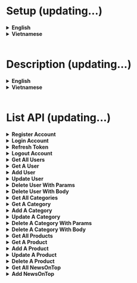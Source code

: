 # Setup (updating...)

<details>
<summary><b>English</b></summary><br />

- Prepare the environment variables as follows
	|Variable name              |Obligatory |Description                                                                                     |Default        |
	|----------------------|---------|------------------------------------------------------------------------------------------|----------------|
	|PORT                  |❌       |Port to listen to (listen) server api                                                    |3001            |
	|MONGO_URI             |✔       |Connection string to connect to MongoDb                                              |                |
	|JWT_ACCESS_KEY            |✔       |Secret key, used in Json Web token (accessToken)                                     |                |
	|JWT_REFRESH_KEY       |✔       |Secret key, used in Json Web token (refreshToken)                             |                |
	|CLOUDINARY_API_KEY       |✔       |Cloudinary API key to connect to image storage                             |                |
	|CLOUDINARY_API_SECRET       |✔       |Cloudinary API key (secret key) to connect to image storage                           |                |
	|CLOUDINARY_NAME       |✔       |Name of Storage Cloudinary for image storage                             |                |
</details>

<details>
<summary><b>Vietnamese</b></summary><br />

- Chuẩn bị các biến môi trường như sau
	|Tên biến              |Bắt buộc |Mô tả                                                                                     |Mặc định        |
	|----------------------|---------|------------------------------------------------------------------------------------------|----------------|
	|PORT                  |❌       |Port để listen (lắng nghe) server api                                                     |3001            |
	|MONGO_URI             |✔       |Connection string để kết nối tới MongoDb                                                  |                |
	|JWT_ACCESS_KEY            |✔       |Khóa bí mật (secret key), dùng trong Json Web token (accessToken)                                     |                |
	|JWT_REFRESH_KEY       |✔       |Khóa bí mật (secret key), dùng trong Json Web token (refreshToken)                             |                |
	|CLOUDINARY_API_KEY       |✔       |Khóa key của API Cloudinary để kết nối với storage lưu trữ hình ảnh                             |                |
	|CLOUDINARY_API_SECRET       |✔       |Khóa key (secret key) của API Cloudinary để kết nối với storage lưu trữ hình ảnh                           |                |
	|CLOUDINARY_NAME       |✔       |Tên của Storage Cloudinary lưu trữ hình ảnh                             |                |
</details>
<br />

# Description (updating...)
<details>
<summary><b>English</b></summary><br />

Using technologies: NodeJS, Express, MongoDb, Mongoose, jwt-authentication, jwt-authorization, cloudinary

Server of an ecommerce website with 3 permissions:
+ Admin (full control, can delete anything, in addition can view customer invoice details as well as statistics on everything of the store)
+ Manager (also has the same rights as admin to be able to manage the store, but does not have the right to delete anything that the admin has not allowed)
+ Customer (only has the right to view and buy goods, does not affect the APIs of higher rights (admin, manager)

***Currently the server is still being updated with the necessary functions, the update will be regularly updated here. Thank you!***
</details>

<details>
<summary><b>Vietnamese</b></summary><br />

Sử dụng các công nghệ: NodeJS, Express, MongoDb, Mongoose, jwt-authentication, jwt-authorization, cloudinary

Server của 1 trang web ecommerce với 3 quyền:
+ Admin (toàn quyền thao tác, có thể delete bất cứ gì, ngoài ra có thể xem chi tiết hóa đơn khác hàng cũng như thống kê mọi thứ của cửa hàng)
+ Manager (cũng có các quyền gần giống với admin để có thể quản lý store, tuy nhiên không có quyền xóa bất cứ gì mà admin chưa cho phép)
+ Customer (chỉ có quyền xem và mua hàng, không tác động gì đến các API của quyền cao hơn (admin, manager)

***Hiện tại server vẫn đang được tiếp tục update các chức năng cần thiết, phần cập nhật sẽ thường xuyên được update tại đây. Xin cảm ơn!***
</details>
<br />


# List API (updating...)

<details>
<summary><b>Register Account</b></summary><br />

- *POST: **api/v1/register*** &nbsp; &nbsp; -- &nbsp; &nbsp;  **[content-type: application/json]** <br />
- Request:
    | params    | type   | require |
    | ---       | ---    | ---     |
    | firstName  | string | true    |
    | lastName  | string | true    |
    | email  | string | true    |
    | password  | string | true    | 
    | avatar  | string | false    |
    | phone  | string | true    |
    | googleId  | string | false    |
    | facebookId  | string | false    |
    | status  | string | false    |
    | isAdmin  | boolean | default false    |

- Response:
```json
{
    "_id": "62ff067d2a6f2d35b72be673",
    "firstName": "Hai",
    "lastName": "Nguyen",
    "email": "a@gmail.com",
    "isAdmin": false,
    "createdAt": "2022-08-19T03:41:49.494Z",
    "updatedAt": "2022-08-19T03:41:49.494Z",
    "__v": 0,
}
```
</details>

<details>
<summary><b>Login Account</b></summary><br />

- *POST: **api/v1/login*** &nbsp; &nbsp; -- &nbsp; &nbsp;  **[content-type: application/json]** <br />
- Request:
    | params    | type   | require |
    | ---       | ---    | ---     |
    | email  | string | true    |
    | password  | string | true    | 

- Response:
```json
{
    "_id": "62ff067d2a6f2d35b72be673",
    "firstName": "Hai",
    "lastName": "Nguyen",
    "email": "a@gmail.com",
    "isAdmin": false,
    "createdAt": "2022-08-19T03:41:49.494Z",
    "updatedAt": "2022-08-19T03:41:49.494Z",
    "__v": 0,
    "accessToken": "eyJhbGciOiJIUzI1NiIsInR5cCI6IkpXVCJ9.eyJpZCI6IjYyZmYwNjdkMmE2ZjJkMzViNzJiZTY3MyIsImFkbWluIjpmYWxzZSwiaWF0IjoxNjYwOTAwNDEyLCJleHAiOjE2NjA5MDA0NDJ9.eL8hG06zfvY_aIWfb6uMFtPccNcjj-NYfFpxYoE5v-k",
    "refreshToken": "eyJhbGciOiJIUzI1NiIsInR5cCI6IkpXVCJ9.eyJpZCI6IjYyZmYwNjdkMmE2ZjJkMzViNzJiZTY3MyIsImFkbWluIjpmYWxzZSwiaWF0IjoxNjYwOTAwNDEyLCJleHAiOjE2NjA5MDE0MTJ9.Llr9MuSPvRRWhWON1AJnRMSFz457H1ucjWv-_zwWGwc"
}
```
   ==> `refreshToken is saved in the returned cookie with the key refreshToken`
</details>

<details>
<summary><b>Refresh Token</b></summary><br />

- *POST: **api/v1/refresh*** &nbsp; &nbsp; -- &nbsp; &nbsp;  **[content-type: application/json]** <br />
- Headers: &nbsp; **[Cookie] : refreshToken**
- Request:
    | params    | type   | require |
    | ---       | ---    | ---     |
    | email  | string | true    |
    | password  | string | true    | 

- Response:
```json
{
    "accessToken": "eyJhbGciOiJIUzI1NiIsInR5cCI6IkpXVCJ9.eyJpZCI6IjYyZmYwNjdkMmE2ZjJkMzViNzJiZTY3MyIsImFkbWluIjp0cnVlLCJpYXQiOjE2NjEyMjY1NzQsImV4cCI6MTY2MTIyNjg3NH0.MbnNR9XEA9UKiDbniZK8Uuoff4W7FlHNzTDowmYiETw"
}
```
</details>

<details>
<summary><b>Logout Account</b></summary><br />

- *POST: **api/v1/logout*** &nbsp; &nbsp; -- &nbsp; &nbsp;  **[content-type: application/json]** <br />
- Headers: &nbsp; **[token] : Bearer {accessToken}**
- Request: Null

- Response:
```json
{
    "message": ""
}
```
</details>

<details>
<summary><b>Get All Users</b></summary><br />

- *GET: **api/v1/user*** &nbsp; &nbsp; -- &nbsp; &nbsp;  **[content-type: application/json]** <br />
- Headers: &nbsp; **[token] : Bearer {accessToken}**
- Request: Null

- Response:
```json
{
    {
        "Info user 1": ""
    },
    {
        "Info user 2": ""
    }
}
```
</details>

<details>
<summary><b>Get A User</b></summary><br />

- *GET: **api/v1/user/:id*** &nbsp; &nbsp; -- &nbsp; &nbsp;  **[content-type: application/json]** <br />
- Headers: &nbsp; **[token] : Bearer {accessToken}**
- Request: Null

- Response:
```json
{
    "Info user": ""
}
```
</details>

<details>
<summary><b>Add User</b></summary><br />

- *POST: **api/v1/user*** &nbsp; &nbsp; -- &nbsp; &nbsp;  **[content-type: application/json]** <br />
- Headers: &nbsp; **[token] : Bearer {accessToken}**
- Request:
    | params    | type   | require |
    | ---       | ---    | ---     |
    | firstName  | string | true    |
    | lastName  | string | true    |
    | email  | string | true    |
    | password  | string | true    | 
    | avatar  | string | false    |
    | phone  | string | true    |
    | googleId  | string | false    |
    | facebookId  | string | false    |
    | status  | string | false    |
    | isAdmin  | boolean | default false    |

- Response:
```json
{
    "firstName": "Hai Test",
    "lastName": "Nguyen",
    "email": "d@gmail.com",
    "password": "123",
    "isAdmin": false,
    "phone": "14522",
    "_id": "630494af24f33a4ee5cc2340",
    "createdAt": "2022-08-23T08:49:51.091Z",
    "updatedAt": "2022-08-23T08:49:51.091Z",
    "__v": 0
}
```
</details>

<details>
<summary><b>Update User</b></summary><br />

- *PUT: **api/v1/user*** &nbsp; &nbsp; -- &nbsp; &nbsp;  **[content-type: application/json]** <br />
- Headers: &nbsp; **[token] : Bearer {accessToken}**
- Request:
    | params    | type   | require |
    | ---       | ---    | ---     |
    | firstName  | string | true    |
    | lastName  | string | true    |
    | email  | string | true    |
    | password  | string | true    | 
    | avatar  | string | false    |
    | phone  | string | true    |
    | googleId  | string | false    |
    | facebookId  | string | false    |
    | status  | string | false    |
    | isAdmin  | boolean | default false    |

- Response:
```json
{
    "message": ""
}
```
</details>

<details>
<summary><b>Delete User With Params</b></summary><br />

- *DELETE: **api/v1/user/:id*** &nbsp; &nbsp; -- &nbsp; &nbsp;  **[content-type: application/json]** <br />
- Headers: &nbsp; **[token] : Bearer {accessToken}**
- Request: null

- Response:
```json
{
    "message": ""
}
```
</details>

<details>
<summary><b>Delete User With Body</b></summary><br />

- *DELETE: **api/v1/user*** &nbsp; &nbsp; -- &nbsp; &nbsp;  **[content-type: application/json]** <br />
- Headers: &nbsp; **[token] : Bearer {accessToken}**
- Request:
    | params    | type   | require |
    | ---       | ---    | ---     |
    | id  | string | true    |

- Response:
```json
{
    "message": ""
}
```
</details>

<details>
<summary><b>Get All Categories</b></summary><br />

- *GET: **api/v1/category*** &nbsp; &nbsp; -- &nbsp; &nbsp;  **[content-type: application/json]** <br />
- Headers: &nbsp; **[token] : Bearer {accessToken}**
- Request: null

- Response:
```json
{
    {
        "Info cate 1": ""
    },
    {
        "Info cate 2": ""
    }
}
```
</details>

<details>
<summary><b>Get A Category</b></summary><br />

- *GET: **api/v1/category/:id*** &nbsp; &nbsp; -- &nbsp; &nbsp;  **[content-type: application/json]** <br />
- Headers: &nbsp; **[token] : Bearer {accessToken}**
- Request: null

- Response:
```json
{
    "Info cate": {
        ...,
        products: [
            {
                infoProduct_1
            },
            {
                infoProduct_2
            }
        ]
    }
}
```
</details>

<details>
<summary><b>Add A Category</b></summary><br />

- *POST: **api/v1/category*** &nbsp; &nbsp; -- &nbsp; &nbsp;  **[content-type: application/json]** <br />
- Headers: &nbsp; **[token] : Bearer {accessToken}**
- Request:
    | params    | type   | require |
    | ---       | ---    | ---     |
    | name  | string | true    |
    | image  | string | true    |
    | slug  | string | false    |
    | desc  | string | false    |
    | countProduct  | number | false    |

- Response:
```json
{
    infoCateNew: {}
}
```
</details>

<details>
<summary><b>Update A Category</b></summary><br />

- *PUT: **api/v1/category*** &nbsp; &nbsp; -- &nbsp; &nbsp;  **[content-type: application/json]** <br />
- Headers: &nbsp; **[token] : Bearer {accessToken}**
- Request:
    | params    | type   | require |
    | ---       | ---    | ---     |
    | name  | string | true    |
    | image  | string | true    |
    | slug  | string | false    |
    | desc  | string | false    |
    | countProduct  | number | false    |

- Response:
```json
{
    "message": ""
}
```
</details>

<details>
<summary><b>Delete A Category With Params</b></summary><br />

- *DELETE: **api/v1/category*** &nbsp; &nbsp; -- &nbsp; &nbsp;  **[content-type: application/json]** <br />
- Headers: &nbsp; **[token] : Bearer {accessToken}**
- Request: null

- Response:
```json
{
    "message": ""
}
```
</details>

<details>
<summary><b>Delete A Category With Body</b></summary><br />

- *DELETE: **api/v1/category*** &nbsp; &nbsp; -- &nbsp; &nbsp;  **[content-type: application/json]** <br />
- Headers: &nbsp; **[token] : Bearer {accessToken}**
- Request:
    | params    | type   | require |
    | ---       | ---    | ---     |
    | _id  | string | true    |

- Response:
```json
{
    "message": ""
}
```
</details>

<details>
<summary><b>Get All Products</b></summary><br />

- *GET: **api/v1/product*** &nbsp; &nbsp; -- &nbsp; &nbsp;  **[content-type: application/json]** <br />
- Headers: &nbsp; **[token] : Bearer {accessToken}**
- Request: null

- Response:
```json
{
    "Info product 1": ""
}
```
</details>

<details>
<summary><b>Get A Product</b></summary><br />

- *GET: **api/v1/product/:id*** &nbsp; &nbsp; -- &nbsp; &nbsp;  **[content-type: application/json]** <br />
- Headers: &nbsp; **[token] : Bearer {accessToken}**
- Request: null

- Response:
```json
{
    "Info product": {}
}
```
</details>

<details>
<summary><b>Add A Product</b></summary><br />

- *POST: **api/v1/product*** &nbsp; &nbsp; -- &nbsp; &nbsp;  **[content-type: application/json]** <br />
- Headers: &nbsp; **[token] : Bearer {accessToken}**
- Request:
    | params    | type   | require |
    | ---       | ---    | ---     |
    | name  | string | true    |
    | slug  | string | false    |
    | thumbnail  | string | true    |
    | desc  | string | false    |
    | videoid  | string | false    |
    | pictures  | string | false    |
    | quantity  | number | true    |
    | sold  | number | default 0    |
    | price  | number | false    |
    | category  | string | false    |
    | pictures  | string | false    |

- Response:
```json
{
    infoProductNew: {}
}
```
</details>

<details>
<summary><b>Update A Product</b></summary><br />

- *PUT: **api/v1/product*** &nbsp; &nbsp; -- &nbsp; &nbsp;  **[content-type: application/json]** <br />
- Headers: &nbsp; **[token] : Bearer {accessToken}**
- Request:
    | params    | type   | require |
    | ---       | ---    | ---     |
    | name  | string | true    |
    | slug  | string | false    |
    | thumbnail  | string | true    |
    | desc  | string | false    |
    | videoid  | string | false    |
    | pictures  | string | false    |
    | quantity  | number | true    |
    | sold  | number | default 0    |
    | price  | number | false    |
    | category  | string | false    |
    | pictures  | string | false    |

- Response:
```json
{
    "message": ""
}
```
</details>

<details>
<summary><b>Delete A Product</b></summary><br />

- *DELETE: **api/v1/product*** &nbsp; &nbsp; -- &nbsp; &nbsp;  **[content-type: application/json]** <br />
- Headers: &nbsp; **[token] : Bearer {accessToken}**
- Request: null

- Response:
```json
{
    "message": ""
}
```
</details>

<details>
<summary><b>Get All NewsOnTop</b></summary><br />

- *GET: **api/v1/newstop*** &nbsp; &nbsp; -- &nbsp; &nbsp;  **[content-type: application/json]** <br />
- Headers: &nbsp; null
- Request: null

- Response:
```json
[
    {
        "_id": "631b08d63e4ad36bdc96e9d5",
        "name": "The Nike ZoomX Vaporfly NEXT%",
        "desc": "The Nike ZoomX Vaporfly NEXT% clears your path to record-breaking speed with a lighter design and faster feel than before. With more cushioning underfoot and reduced weight up top, the result is unprecedented energy return and comfort",
        "thumbnail": "https://raw.githubusercontent.com/ThaiHaiDev/StoreImage/main/Sport_store/zoomx-vaporfly-next-running-shoe-4Q5jfG.png",
        "bgColor": "blue",
        "picture_item_1": "https://raw.githubusercontent.com/ThaiHaiDev/StoreImage/main/Sport_store/zoomx-vaporfly-next-running-shoe-4Q5jfG-1.jpg",
        "picture_item_2": "https://raw.githubusercontent.com/ThaiHaiDev/StoreImage/main/Sport_store/zoomx-vaporfly-next-running-shoe-4Q5jfG (1).jpg",
        "picture_item_3": "https://raw.githubusercontent.com/ThaiHaiDev/StoreImage/main/Sport_store/zoomx-vaporfly-next-running-shoe-4Q5jfG (2).jpg",
        "picture_item_4": "https://raw.githubusercontent.com/ThaiHaiDev/StoreImage/main/Sport_store/zoomx-vaporfly-next-running-shoe-4Q5jfG (3).jpg",
        "quantity": 100,
        "sold": 0,
        "price": 230,
        "category": {
            "_id": "6304e3a2d459b2475990df4a",
            "name": "Nike",
            "countProduct": 0,
            "createdAt": "2022-08-23T14:26:42.318Z",
            "updatedAt": "2022-09-07T15:32:52.468Z",
            "slug": "nike",
            "__v": 0,
            "products": [
                "630503ee1e2bdc547c326d62",
                "63088e792bf82311dc905125",
                "6318a84d4674de3e1fdaa633"
            ]
        },
        "views": 0,
        "isOutOfStock": false,
        "createdAt": "2022-09-09T09:35:18.251Z",
        "updatedAt": "2022-09-09T09:35:18.251Z",
        "slug": "the-nike-zoomx-vaporfly-next",
        "__v": 0
    },
]
```
</details>

<details>
<summary><b>Add NewsOnTop</b></summary><br />

- *POST: **api/v1/product*** &nbsp; &nbsp; -- &nbsp; &nbsp;  **[content-type: application/json]** <br />
- Headers: &nbsp; **[token] : Bearer {accessToken}**
- Request: 
```json
{
    "name": "require",
    "desc": "require",
    "thumbnail": "require",
    "bgColor": "require",
    "picture_item_1": "require",
    "picture_item_2": "require",
    "picture_item_3": "require",
    "picture_item_4": "require",
    "quantity": "require number",
    "price": "require number",
    "category": "require",
    "sold": "no require number",
    "videoid": "no require",
    "views": "no require number",
    "isOutOfStock": "no require boolean"
}
```

- Response:
```json
{
    "name": "",
    "desc": "",
    "thumbnail": "",
    "bgColor": "",
    "picture_item_1": "",
    "picture_item_2": "",
    "picture_item_3": "",
    "picture_item_4": "",
    "quantity": 100,
    "sold": 0,
    "price": 230,
    "category": "",
    "views": 0,
    "isOutOfStock": false,
    "_id": "",
    "createdAt": "2022-09-09T10:03:36.898Z",
    "updatedAt": "2022-09-09T10:03:36.898Z",
    "slug": "",
    "__v": 0
}
```
</details>

